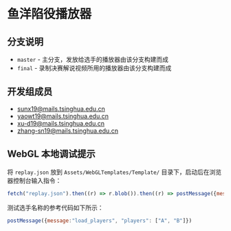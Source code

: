 # 鱼洋陷役播放器

## 分支说明

- `master` - 主分支，发放给选手的播放器由该分支构建而成
- `final` - 录制决赛解说视频所用的播放器由该分支构建而成

## 开发组成员

- sunx19@mails.tsinghua.edu.cn
- yaowt19@mails.tsinghua.edu.cn
- xu-d19@mails.tsinghua.edu.cn
- zhang-sn19@mails.tsinghua.edu.cn

## WebGL 本地调试提示

将 `replay.json` 放到 `Assets/WebGLTemplates/Template/` 目录下，启动后在浏览器控制台输入指令：

```javascript
fetch("replay.json").then((r) => r.blob()).then((r) => postMessage({message:"init_replay_player", replay_data: r}))
```

测试选手名称的参考代码如下所示：

```javascript
postMessage({message:"load_players", "players": ["A", "B"]})
```